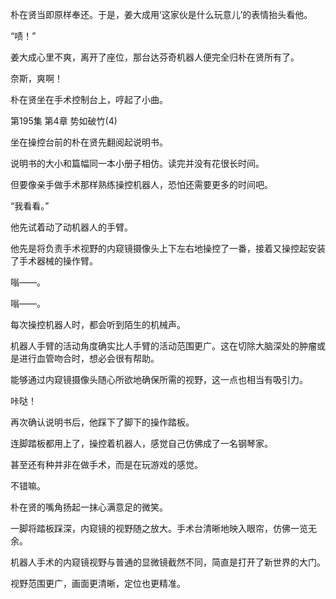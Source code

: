 朴在贤当即原样奉还。于是，姜大成用‘这家伙是什么玩意儿’的表情抬头看他。

“啧！”

姜大成心里不爽，离开了座位，那台达芬奇机器人便完全归朴在贤所有了。

奈斯，爽啊！

朴在贤坐在手术控制台上，哼起了小曲。

第195集 第4章 势如破竹(4)

坐在操控台前的朴在贤先翻阅起说明书。

说明书的大小和篇幅同一本小册子相仿。读完并没有花很长时间。

但要像亲手做手术那样熟练操控机器人，恐怕还需要更多的时间吧。

“我看看。”

他先试着动了动机器人的手臂。

他先是将负责手术视野的内窥镜摄像头上下左右地操控了一番，接着又操控起安装了手术器械的操作臂。

嗡——。

嗡——。

每次操控机器人时，都会听到陌生的机械声。

机器人手臂的活动角度确实比人手臂的活动范围更广。这在切除大脑深处的肿瘤或是进行血管吻合时，想必会很有帮助。

能够通过内窥镜摄像头随心所欲地确保所需的视野，这一点也相当有吸引力。

咔哒！

再次确认说明书后，他踩下了脚下的操作踏板。

连脚踏板都用上了，操控着机器人，感觉自己仿佛成了一名钢琴家。

甚至还有种并非在做手术，而是在玩游戏的感觉。

不错嘛。

朴在贤的嘴角扬起一抹心满意足的微笑。

一脚将踏板踩深，内窥镜的视野随之放大。手术台清晰地映入眼帘，仿佛一览无余。

机器人手术的内窥镜视野与普通的显微镜截然不同，简直是打开了新世界的大门。

视野范围更广，画面更清晰，定位也更精准。